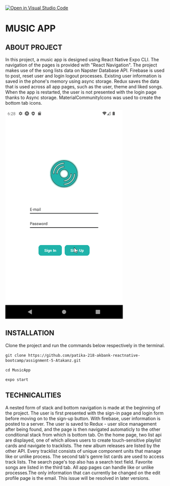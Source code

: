 [![Open in Visual Studio Code](https://classroom.github.com/assets/open-in-vscode-c66648af7eb3fe8bc4f294546bfd86ef473780cde1dea487d3c4ff354943c9ae.svg)](https://classroom.github.com/online_ide?assignment_repo_id=8443880&assignment_repo_type=AssignmentRepo)

# MUSIC APP 

## ABOUT PROJECT
In this project, a music app is designed using React Native Expo CLI. The navigation of the pages is provided with "React Navigation". The project makes use of the song lists data on Napster Database API. Firebase is used to post, reset user and login logout processes. Existing user information is saved in the phone's memory using async storage. Redux saves the data that is used across all app pages, such as the user, theme and liked songs. When the app is restarted, the user is not presented with the login page thanks to Async storage.  MaterialCommunityIcons was used to create the bottom tab icons. 

![ScreenShot](MusicApp.gif)

## INSTALLATION

Clone the project and run the commands below respectively in the terminal.
```
git clone https://github.com/patika-218-akbank-reactnative-bootcamp/assignment-5-Atakanz.git
```

```
cd MusicApp
```
```
expo start
```

## TECHNICALITIES

 A nested form of stack and bottom navigation is made at the beginning of the project. The user is first presented with the sign-in page and login form before moving on to the sign-up button. With firebase, user information is posted to a server. The user is saved to Redux - user slice management after being found, and the page is then navigated automaticly to the other conditional stack from which is bottom tab. On the home page, two list api are displayed, one of which allows users to create touch-sensitive playlist cards and navigate to tracklists. The new album releases are listed by the other API. Every tracklist consists of unique component units that manage like or unlike process. The second tab's genre list cards are used to access track lists. The search page's top also has a search text field. Favorite songs are listed in the third tab.
 All app pages can handle like or unlike processes.The only information that can currently be changed on the edit profile page is the email. This issue will be resolved in later versions. 